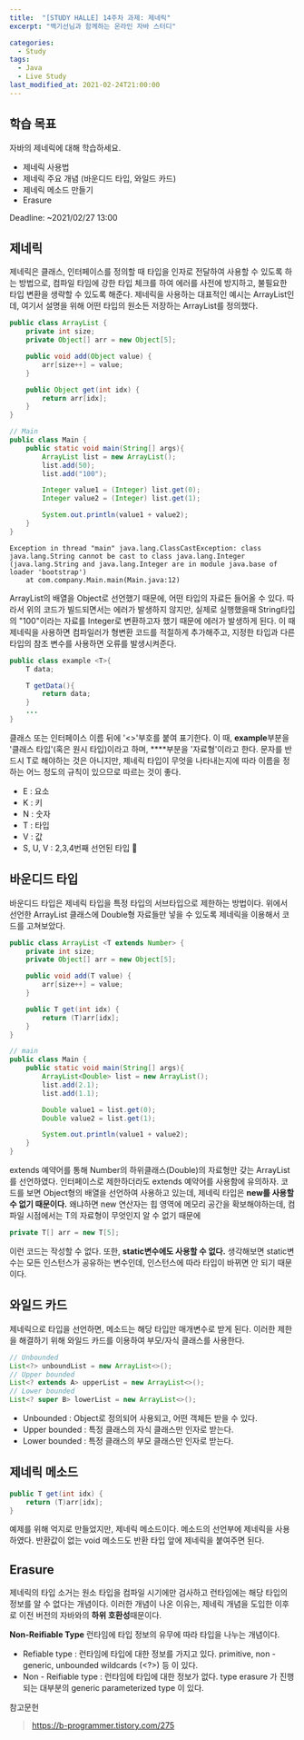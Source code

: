 ```yaml
---
title:  "[STUDY HALLE] 14주차 과제: 제네릭"
excerpt: "백기선님과 함께하는 온라인 자바 스터디"

categories:
  - Study
tags:
  - Java
  - Live Study
last_modified_at: 2021-02-24T21:00:00
---
```

## 학습 목표
자바의 제네릭에 대해 학습하세요.

- 제네릭 사용법
- 제네릭 주요 개념 (바운디드 타입, 와일드 카드)
- 제네릭 메소드 만들기
- Erasure

Deadline: ~2021/02/27 13:00

## 제네릭
제네릭은 클래스, 인터페이스를 정의할 때 타입을 인자로 전달하여 사용할 수 있도록 하는 방법으로, 컴파일 타임에 강한 타입 체크를 하여 에러를 사전에 방지하고, 불필요한 타입 변환을 생략할 수 있도록 해준다. 제네릭을 사용하는 대표적인 예시는 ArrayList인데, 여기서 설명을 위해 어떤 타입의 원소든 저장하는 ArrayList를 정의했다.

```java
public class ArrayList {
    private int size;
    private Object[] arr = new Object[5];

    public void add(Object value) {
        arr[size++] = value;
    }

    public Object get(int idx) {
        return arr[idx];
    }
}

// Main
public class Main {
    public static void main(String[] args){
        ArrayList list = new ArrayList();
        list.add(50);
        list.add("100");

        Integer value1 = (Integer) list.get(0);
        Integer value2 = (Integer) list.get(1);

        System.out.println(value1 + value2);
    }
}
```
```
Exception in thread "main" java.lang.ClassCastException: class java.lang.String cannot be cast to class java.lang.Integer (java.lang.String and java.lang.Integer are in module java.base of loader 'bootstrap')
	at com.company.Main.main(Main.java:12)
```
ArrayList의 배열을 Object로 선언했기 때문에, 어떤 타입의 자료든 들어올 수 있다. 따라서 위의 코드가 빌드되면서는 에러가 발생하지 않지만, 실제로 실행했을때 String타입의 "100"이라는 자료를 Integer로 변환하고자 했기 때문에 에러가 발생하게 된다. 이 때 제네릭을 사용하면 컴파일러가 형변환 코드를 적절하게 추가해주고, 지정한 타입과 다른 타입의 참조 변수를 사용하면 오류를 발생시켜준다.

```java
public class example <T>{
    T data;

    T getData(){
        return data;
    }
    ...
} 
``` 
클래스 또는 인터페이스 이름 뒤에 '<>'부호를 붙여 표기한다. 이 때, **example**부분을 '클래스 타입'(혹은 원시 타입)이라고 하며, **<T>**부분을 '자료형'이라고 한다. 문자를 반드시 T로 해야하는 것은 아니지만, 제네릭 타입이 무엇을 나타내는지에 따라 이름을 정하는 어느 정도의 규칙이 있으므로 따르는 것이 좋다.

- E : 요소
- K : 키
- N : 숫자
- T : 타입
- V : 값
- S, U, V : 2,3,4번째 선언된 타입

## 바운디드 타입
바운디드 타입은 제네릭 타입을 특정 타입의 서브타입으로 제한하는 방법이다. 위에서 선언한 ArrayList 클래스에 Double형 자료들만 넣을 수 있도록 제네릭을 이용해서 코드를 고쳐보았다.

```java
public class ArrayList <T extends Number> {
    private int size;
    private Object[] arr = new Object[5];

    public void add(T value) {
        arr[size++] = value;
    }

    public T get(int idx) {
        return (T)arr[idx];
    }
}

// main
public class Main {
    public static void main(String[] args){
        ArrayList<Double> list = new ArrayList();
        list.add(2.1);
        list.add(1.1);

        Double value1 = list.get(0);
        Double value2 = list.get(1);

        System.out.println(value1 + value2);
    }
}
```
extends 예약어를 통해 Number의 하위클래스(Double)의 자료형만 갖는 ArrayList를 선언하였다. 인터페이스로 제한하더라도 extends 예약어를 사용함에 유의하자. 코드를 보면 Object형의 배열을 선언하여 사용하고 있는데, 제네릭 타입은 **new를 사용할 수 없기 때문이다.** 왜냐하면 new 연산자는 힙 영역에 메모리 공간을 확보해야하는데, 컴파일 시점에서는 T의 자료형이 무엇인지 알 수 없기 때문에
```java
private T[] arr = new T[5];
```
이런 코드는 작성할 수 없다. 또한, **static변수에도 사용할 수 없다.** 생각해보면 static변수는 모든 인스턴스가 공유하는 변수인데, 인스턴스에 따라 타입이 바뀌면 안 되기 때문이다.

## 와일드 카드
제네릭으로 타입을 선언하면, 메소드는 해당 타입만 매개변수로 받게 된다. 이러한 제한을 해결하기 위해 와일드 카드를 이용하여 부모/자식 클래스를 사용한다.
```java
// Unbounded
List<?> unboundList = new ArrayList<>();
// Upper bounded
List<? extends A> upperList = new ArrayList<>();
// Lower bounded
List<? super B> lowerList = new ArrayList<>();
```

- Unbounded : Object로 정의되어 사용되고, 어떤 객체든 받을 수 있다.
- Upper bounded : 특정 클래스의 자식 클래스만 인자로 받는다.
- Lower bounded : 특정 클래스의 부모 클래스만 인자로 받는다.

## 제네릭 메소드
```java
public T get(int idx) {
    return (T)arr[idx];
}
```
예제를 위해 억지로 만들었지만, 제네릭 메소드이다. 메소드의 선언부에 제네릭을 사용하였다. 반환값이 없는 void 메소드도 반환 타입 앞에 제네릭을 붙여주면 된다.

## Erasure
제네릭의 타입 소거는 원소 타입을 컴파일 시기에만 검사하고 런타임에는 해당 타입의 정보를 알 수 없다는 개념이다. 이러한 개념이 나온 이유는, 제네릭 개념을 도입한 이후로 이전 버전의 자바와의 **하위 호환성**때문이다.  
  
**Non-Reifiable Type**
런타임에 타입 정보의 유무에 따라 타입을 나누는 개념이다.

- Refiable type : 런타임에 타입에 대한 정보를 가지고 있다. primitive, non - generic, unbounded wildcards (<?>) 등 이 있다.
- Non - Reifiable type : 런타임에 타입에 대한 정보가 없다. type erasure 가 진행되는 대부분의 generic parameterized type 이 있다.

참고문헌
> https://b-programmer.tistory.com/275  

